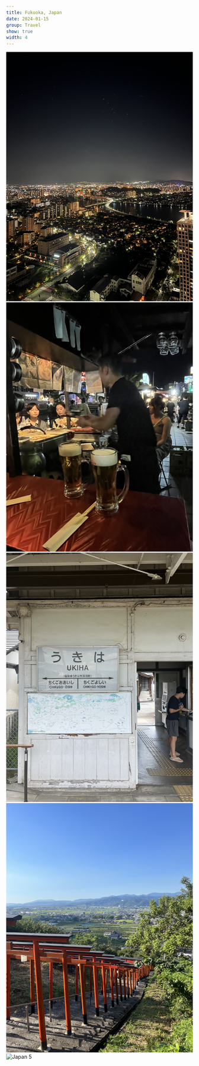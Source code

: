```yaml
---
title: Fukuoka, Japan
date: 2024-01-15
group: Travel
show: true
width: 4
---
```


<div class="scroll-gallery-rect">
  <img src="/assets/images/japan1.jpg" alt="Japan 1"/>
  <img src="/assets/images/japan2.jpg" alt="Japan 2"/>
  <img src="/assets/images/japan3.jpg" alt="Japan 3"/>
  <img src="/assets/images/japan4.jpg" alt="Japan 4"/>
  <img src="/assets/images/japan5.jpg" alt="Japan 5"/>
</div>
